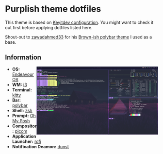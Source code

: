 # Purplish theme dotfiles

This theme is based on [Keyitdev configuration](https://github.com/Keyitdev/dotfiles?tab=readme-ov-file). You might want to check it out first before applying dotfiles listed here.

Shout-out to [zawadahmed33](https://github.com/zawadahmed33) for his [Brown-ish polybar theme](https://github.com/zawadahmed33/Brown-ish) I used as a base.

## Information

<img src="https://github.com/Nidrax/purplish-dotfiles/blob/trunk/screenshots/1.png?raw=true" alt="Rice Showcase" align="right" width="400px">

- **OS:** [EndeavourOS](https://endeavouros.com/)
- **WM:** [i3](https://i3wm.org/)
- **Terminal:** [kitty](https://sw.kovidgoyal.net/kitty/)
- **Bar:** [polybar](https://github.com/polybar/polybar)
- **Shell:** [zsh](https://www.zsh.org/)
- **Prompt:** [Oh My Posh](https://ohmyposh.dev/)
- **Compositor:** [picom](https://github.com/yshui/picom)
- **Application Launcher:** [rofi](https://github.com/davatorium/rofi)
- **Notification Deamon:** [dunst](https://github.com/dunst-project/dunst)
